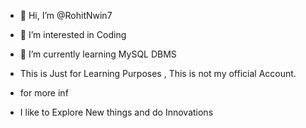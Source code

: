 - 👋 Hi, I’m @RohitNwin7
- 👀 I’m interested in Coding
- 🌱 I’m currently learning MySQL DBMS
 
- This is Just for Learning Purposes , This is not my official Account.
- for more inf
- I like to Explore New things and do Innovations
<!---
RohitNwin7/RohitNwin7 is a ✨ special ✨ repository because its `README.md` (this file) appears on your GitHub profile.
You can click the Preview link to take a look at your changes.
--->
